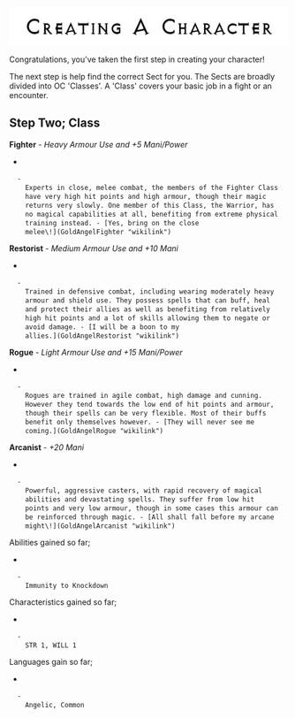 

<div class="center" style="width: auto; margin-left: auto; margin-right: auto;">

![<File:CharGen.jpg>](CharGen.jpg "File:CharGen.jpg")

</div>

Congratulations, you've taken the first step in creating your
character\!

The next step is help find the correct Sect for you. The Sects are
broadly divided into OC 'Classes'. A 'Class' covers your basic job in a
fight or an encounter.

## **Step Two; Class**

**Fighter** - *Heavy Armour Use and +5 Mani/Power*

  -

      -
        Experts in close, melee combat, the members of the Fighter Class
        have very high hit points and high armour, though their magic
        returns very slowly. One member of this Class, the Warrior, has
        no magical capabilities at all, benefiting from extreme physical
        training instead. - [Yes, bring on the close
        melee\!](GoldAngelFighter "wikilink")

**Restorist** - *Medium Armour Use and +10 Mani*

  -

      -
        Trained in defensive combat, including wearing moderately heavy
        armour and shield use. They possess spells that can buff, heal
        and protect their allies as well as benefiting from relatively
        high hit points and a lot of skills allowing them to negate or
        avoid damage. - [I will be a boon to my
        allies.](GoldAngelRestorist "wikilink")

**Rogue** - *Light Armour Use and +15 Mani/Power*

  -

      -
        Rogues are trained in agile combat, high damage and cunning.
        However they tend towards the low end of hit points and armour,
        though their spells can be very flexible. Most of their buffs
        benefit only themselves however. - [They will never see me
        coming.](GoldAngelRogue "wikilink")

**Arcanist** - *+20 Mani*

  -

      -
        Powerful, aggressive casters, with rapid recovery of magical
        abilities and devastating spells. They suffer from low hit
        points and very low armour, though in some cases this armour can
        be reinforced through magic. - [All shall fall before my arcane
        might\!](GoldAngelArcanist "wikilink")

Abilities gained so far;

  -

      -
        Immunity to Knockdown

Characteristics gained so far;

  -

      -
        STR 1, WILL 1

Languages gain so far;

  -

      -
        Angelic, Common